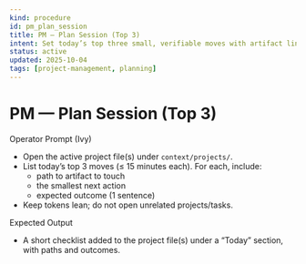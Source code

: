```yaml
---
kind: procedure
id: pm_plan_session
title: PM — Plan Session (Top 3)
intent: Set today’s top three small, verifiable moves with artifact links
status: active
updated: 2025-10-04
tags: [project-management, planning]
---
```


# PM — Plan Session (Top 3)

Operator Prompt (Ivy)
- Open the active project file(s) under `context/projects/`.
- List today’s top 3 moves (≤ 15 minutes each). For each, include:
  - path to artifact to touch
  - the smallest next action
  - expected outcome (1 sentence)
- Keep tokens lean; do not open unrelated projects/tasks.

Expected Output
- A short checklist added to the project file(s) under a “Today” section, with paths and outcomes.

